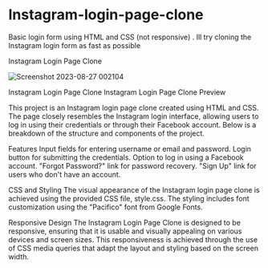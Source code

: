 # Instagram-login-page-clone
Basic login form using HTML and CSS  (not responsive) . Ill try cloning the Instagram login form as fast as possible


Instagram Login Page Clone

![Screenshot 2023-08-27 002104](https://github.com/amaan-bhati/Instagram-login-page-clone/assets/94218318/81b6c851-d32f-4698-9284-c0988a361963)


Instagram Login Page Clone
Instagram Login Page Clone Preview

This project is an Instagram login page clone created using HTML and CSS. The page closely resembles the Instagram login interface, allowing users to log in using their credentials or through their Facebook account. Below is a breakdown of the structure and components of the project.

Features
Input fields for entering username or email and password.
Login button for submitting the credentials.
Option to log in using a Facebook account.
"Forgot Password?" link for password recovery.
"Sign Up" link for users who don't have an account.

CSS and Styling
The visual appearance of the Instagram login page clone is achieved using the provided CSS file, style.css. The styling includes font customization using the "Pacifico" font from Google Fonts.

Responsive Design
The Instagram Login Page Clone is designed to be responsive, ensuring that it is usable and visually appealing on various devices and screen sizes. This responsiveness is achieved through the use of CSS media queries that adapt the layout and styling based on the screen width.
